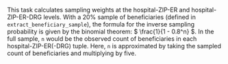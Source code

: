 This task calculates sampling weights at the hospital-ZIP-ER and hospital-ZIP-ER-DRG levels. 
With a 20% sample of beneficiaries (defined in `extract_beneficiary_sample`), the formula
for the inverse sampling probability is given by the binomial theorem: $ \frac{1}{1 - 0.8^n} $.
In the full sample, `n` would be the observed count of beneficiaries in each hospital-ZIP-ER(-DRG) tuple. 
Here, `n` is approximated by taking the sampled count of beneficiaries and multiplying by five.
